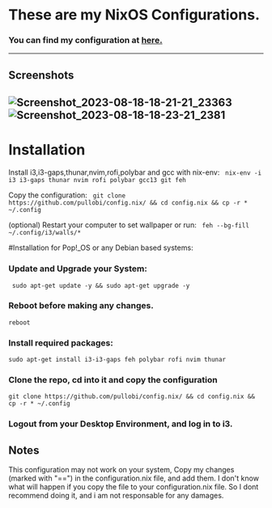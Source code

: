 # These are my NixOS Configurations. 
### You can find my configuration at [here.](https://github.com/pullobi/config.nix/blob/main/configuration.nix)
----
## Screenshots
![Screenshot_2023-08-18-18-21-21_23363](https://github.com/pullobi/config.nix/assets/52003948/36c9b907-8ec4-4fb2-80e2-9677db658fe9)
![Screenshot_2023-08-18-18-23-21_2381](https://github.com/pullobi/config.nix/assets/52003948/33058bad-9425-4849-bc06-b5a395109cf0)
----
# Installation

Install i3,i3-gaps,thunar,nvim,rofi,polybar and gcc with nix-env:
``` nix-env -i i3 i3-gaps thunar nvim rofi polybar gcc13 git feh```

Copy the configuration:
``` git clone https://github.com/pullobi/config.nix/ && cd config.nix && cp -r * ~/.config```

(optional) Restart your computer to set wallpaper or run:
 ``` feh --bg-fill ~/.config/i3/walls/*```

#Installation for Pop!_OS or any Debian based systems:
### Update and Upgrade your System:
``` sudo apt-get update -y && sudo apt-get upgrade -y```
### Reboot before making any changes.
`reboot`
### Install required packages:
```sudo apt-get install i3-i3-gaps feh polybar rofi nvim thunar```
### Clone the repo, cd into it and copy the configuration
`git clone https://github.com/pullobi/config.nix/ && cd config.nix && cp -r * ~/.config `
### Logout from your Desktop Environment, and log in to i3.
## Notes
This configuration may not work on your system, Copy my changes (marked with "==") in the configuration.nix file, and add them.
I don't know what will happen if you copy the file to your configuration.nix file. So I dont recommend doing it, and i am not responsable for any damages.

